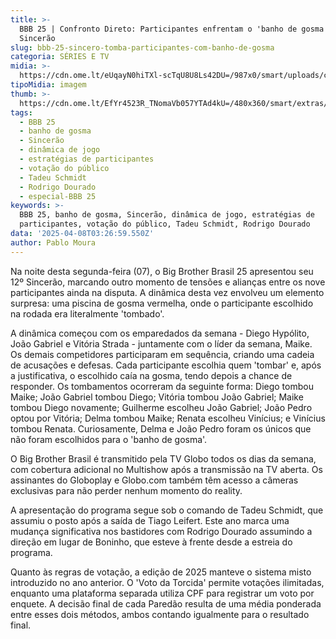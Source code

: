 ```yaml
---
title: >-
  BBB 25 | Confronto Direto: Participantes enfrentam o 'banho de gosma' no 12º
  Sincerão
slug: bbb-25-sincero-tomba-participantes-com-banho-de-gosma
categoria: SÉRIES E TV
midia: >-
  https://cdn.ome.lt/eUqayN0hiTXl-scTqU8U8Ls42DU=/987x0/smart/uploads/conteudo/fotos/bbb25-diego-hypolito-12-sincerao.jpg
tipoMidia: imagem
thumb: >-
  https://cdn.ome.lt/EfYr4523R_TNomaVb057YTAd4kU=/480x360/smart/extras/conteudos/bbb25-diego-hypolito-12-sincerao-peq.jpg
tags:
  - BBB 25
  - banho de gosma
  - Sincerão
  - dinâmica de jogo
  - estratégias de participantes
  - votação do público
  - Tadeu Schmidt
  - Rodrigo Dourado
  - especial-BBB 25
keywords: >-
  BBB 25, banho de gosma, Sincerão, dinâmica de jogo, estratégias de
  participantes, votação do público, Tadeu Schmidt, Rodrigo Dourado
data: '2025-04-08T03:26:59.550Z'
author: Pablo Moura
---
```


Na noite desta segunda-feira (07), o Big Brother Brasil 25 apresentou seu 12º Sincerão, marcando outro momento de tensões e alianças entre os nove participantes ainda na disputa. A dinâmica desta vez envolveu um elemento surpresa: uma piscina de gosma vermelha, onde o participante escolhido na rodada era literalmente 'tombado'.

A dinâmica começou com os emparedados da semana - Diego Hypólito, João Gabriel e Vitória Strada - juntamente com o líder da semana, Maike. Os demais competidores participaram em sequência, criando uma cadeia de acusações e defesas. Cada participante escolhia quem 'tombar' e, após a justificativa, o escolhido caía na gosma, tendo depois a chance de responder. Os tombamentos ocorreram da seguinte forma: Diego tombou Maike; João Gabriel tombou Diego; Vitória tombou João Gabriel; Maike tombou Diego novamente; Guilherme escolheu João Gabriel; João Pedro optou por Vitória; Delma tombou Maike; Renata escolheu Vinícius; e Vinícius tombou Renata. Curiosamente, Delma e João Pedro foram os únicos que não foram escolhidos para o 'banho de gosma'.

O Big Brother Brasil é transmitido pela TV Globo todos os dias da semana, com cobertura adicional no Multishow após a transmissão na TV aberta. Os assinantes do Globoplay e Globo.com também têm acesso a câmeras exclusivas para não perder nenhum momento do reality.

A apresentação do programa segue sob o comando de Tadeu Schmidt, que assumiu o posto após a saída de Tiago Leifert. Este ano marca uma mudança significativa nos bastidores com Rodrigo Dourado assumindo a direção em lugar de Boninho, que esteve à frente desde a estreia do programa.

Quanto às regras de votação, a edição de 2025 manteve o sistema misto introduzido no ano anterior. O 'Voto da Torcida' permite votações ilimitadas, enquanto uma plataforma separada utiliza CPF para registrar um voto por enquete. A decisão final de cada Paredão resulta de uma média ponderada entre esses dois métodos, ambos contando igualmente para o resultado final.
